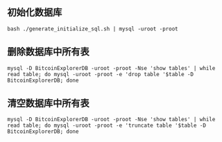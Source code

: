 ## 初始化数据库

```shell
bash ./generate_initialize_sql.sh | mysql -uroot -proot
```

## 删除数据库中所有表

```shell
mysql -D BitcoinExplorerDB -uroot -proot -Nse 'show tables' | while read table; do mysql -uroot -proot -e 'drop table '$table -D BitcoinExplorerDB; done
```

## 清空数据库中所有表

```shell
mysql -D BitcoinExplorerDB -uroot -proot -Nse 'show tables' | while read table; do mysql -uroot -proot -e 'truncate table '$table -D BitcoinExplorerDB; done
```